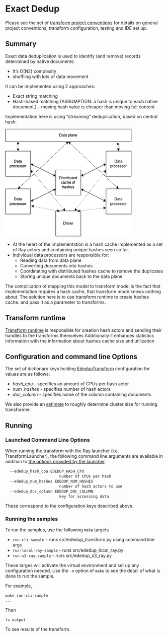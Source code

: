 # Exact Dedup

Please see the set of
[transform project conventions](../../README.md)
for details on general project conventions, transform configuration,
testing and IDE set up.

## Summary

Exact data deduplication is used to identify (and remove) records determined by native documents.
* It’s O(N2) complexity
* shuffling with lots of data movement

It can be implemented using 2 approaches: 
* Exact string matching
* Hash-based matching (ASSUMPTION: a hash is unique to each native document.) – moving hash value is cheaper than moving full content

Implementation here is using “streaming” deduplication, based on central hash:

![](images/exactdedup.png)

* At the heart of the implementation is a hash cache implemented as a set of Ray actors and containing 
unique hashes seen so far.
* Individual data processors are responsible for:
  * Reading data from data plane
  * Converting documents into hashes
  * Coordinating with distributed hashes cache to remove the duplicates
  * Storing unique documents back to the data plane

The complication of mapping this model to transform model is the fact that implementation requires a hash cache, 
that transform mode knows nothing about. The solution here is to use transform runtime to create haches cache.
and pass it as a parameter to transforms.

## Transform runtime

[Transform runtime](src/ededup_transform.py) is responsible for creation hash actors and sending their 
handles to the transforms themselves
Additionally it enhances statistics information with the information about hashes cache size and utilization

## Configuration and command line Options

The set of dictionary keys holding [EdedupTransform](src/ededup_transform.py)
configuration for values are as follows:

* _hash_cpu_ - specifies an amount of CPUs per hash actor
* _num_hashes_ - specifies number of hash actors
* _doc_column_ - specifies name of the column containing documents

We also provide an [estimate](src/cluster_estimator.py) to roughly determine cluster size for running transformer.

## Running

### Launched Command Line Options
When running the transform with the Ray launcher (i.e. TransformLauncher),
the following command line arguments are available in addition to
[the options provided by the launcher](../../../data-processing-lib/doc/launcher-options.md).

```shell
  --ededup_hash_cpu EDEDUP_HASH_CPU
                        number of CPUs per hash
  --ededup_num_hashes EDEDUP_NUM_HASHES
                        number of hash actors to use
  --ededup_doc_column EDEDUP_DOC_COLUMN
                        key for accessing data
 ```

These correspond to the configuration keys described above.

### Running the samples
To run the samples, use the following `make` targets

* `run-cli-sample` - runs src/ededup_transform.py using command line args
* `run-local-ray-sample` - runs src/ededup_local_ray.py
* `run-s3-ray-sample` - runs src/ededup_s3_ray.py

These targes will activate the virtual environment and set up any configuration needed.
Use the `-n` option of `make` to see the detail of what is done to run the sample.

For example, 
```shell
make run-cli-sample
...
```
Then 
```shell
ls output
```
To see results of the transform.
